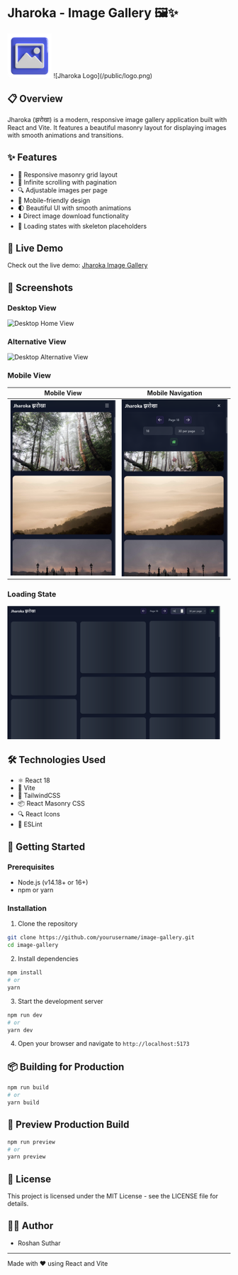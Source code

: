 # Jharoka - Image Gallery 🖼️✨
<img src="/public/logo.png" alt="Logo : Jharoka" width="100" />
![Jharoka Logo](/public/logo.png)

## 📋 Overview

Jharoka (झरोखा) is a modern, responsive image gallery application built with React and Vite. It features a beautiful masonry layout for displaying images with smooth animations and transitions.

## ✨ Features

- 🧩 Responsive masonry grid layout
- 🔄 Infinite scrolling with pagination
- 🔍 Adjustable images per page
- 📱 Mobile-friendly design
- 🌓 Beautiful UI with smooth animations
- ⬇️ Direct image download functionality
- 🔄 Loading states with skeleton placeholders

## 🚀 Live Demo

Check out the live demo: [Jharoka Image Gallery](http://jharoka.netlify.app)

## 📸 Screenshots

### Desktop View
<img src="/public/preview/home.png" alt="Desktop Home View" height="300" />

### Alternative View
<img src="/public/preview/home2.png" alt="Desktop Alternative View" height="300"/>

### Mobile View

| Mobile View | Mobile Navigation |
|-------------|------------------|
| <img src="/public/preview/mobile.png" alt="Mobile View" width="250"/> | <img src="/public/preview/mobile%20with%20navbar.png" alt="Mobile Navigation" width="250"/> |

### Loading State
<img src="/public/preview/loading.png" alt="Loading State" height="300"/>

## 🛠️ Technologies Used

- ⚛️ React 18
- 🔧 Vite
- 🎨 TailwindCSS
- 📦 React Masonry CSS
- 🔍 React Icons
- 🧹 ESLint

## 🚀 Getting Started

### Prerequisites

- Node.js (v14.18+ or 16+)
- npm or yarn

### Installation

1. Clone the repository
```bash
git clone https://github.com/yourusername/image-gallery.git
cd image-gallery
```

2. Install dependencies
```bash
npm install
# or
yarn
```

3. Start the development server
```bash
npm run dev
# or
yarn dev
```

4. Open your browser and navigate to `http://localhost:5173`

## 📦 Building for Production

```bash
npm run build
# or
yarn build
```

## 🧪 Preview Production Build

```bash
npm run preview
# or
yarn preview
```

## 📄 License

This project is licensed under the MIT License - see the LICENSE file for details.

## 👨‍💻 Author

- Roshan Suthar

---

Made with ❤️ using React and Vite